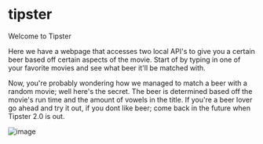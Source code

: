 # tipster

Welcome to Tipster


Here we have a webpage that accesses two local API's to give you a certain beer
based off certain aspects of the movie. Start of by typing in one of your favorite movies
and see what beer it'll be matched with.

Now, you're probably wondering how we managed to match a beer with a random movie; well here's
the secret. The beer is determined based off the movie's run time and the amount of vowels in the title. If you're a beer lover go ahead and try it out, if you dont like beer; come back in the future when Tipster 2.0 is out.

![image](https://user-images.githubusercontent.com/70672706/97784713-d1824b00-1b76-11eb-8155-2290d5c570b4.png)